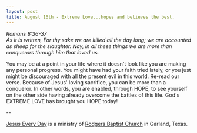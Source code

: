 ```yaml
---
layout: post
title: August 16th - Extreme Love...hopes and believes the best.
---
```


_Romans 8:36-37  
As it is written, For thy sake we are killed all the day long; we
are accounted as sheep for the slaughter. Nay, in all these things we
are more than conquerors through him that loved us._

You may be at a point in your life where it doesn't look like you
are making any personal progress. You might have had your faith tried
lately, or you just might be discouraged with all the present evil in
this world. Re-read our verse. Because of Jesus' loving sacrifice,
you can be more than a conqueror. In other words, you are enabled,
through HOPE, to see yourself on the other side having already
overcome the battles of this life. God's EXTREME LOVE has brought you
HOPE today!

 --

<a href=http://jesuseveryday.net>Jesus Every Day</a> is a ministry of <a href=http://rodgersbaptist.net>Rodgers Baptist Church</a> in Garland, Texas.
